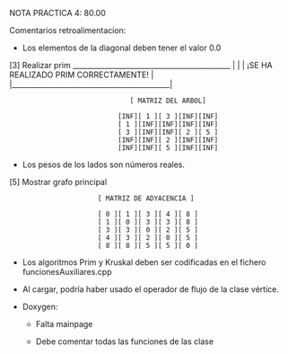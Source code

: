 NOTA PRACTICA 4: 80.00

Comentarios retroalimentacion:

+ Los elementos de la diagonal deben tener el valor 0.0

[3] Realizar prim
                          ____________________________________________
                         |                                            |
                         |   ¡SE HA REALIZADO PRIM CORRECTAMENTE!     |
                         |____________________________________________|

                                  [ MATRIZ DEL ARBOL]

                               [INF][ 1 ][ 3 ][INF][INF]
                               [ 1 ][INF][INF][INF][INF]
                               [ 3 ][INF][INF][ 2 ][ 5 ]
                               [INF][INF][ 2 ][INF][INF]
                               [INF][INF][ 5 ][INF][INF]


+ Los pesos de los lados son números reales.

[5] Mostrar grafo principal

                          [ MATRIZ DE ADYACENCIA ]

                          [ 0 ][ 1 ][ 3 ][ 4 ][ 8 ]
                          [ 1 ][ 0 ][ 3 ][ 3 ][ 8 ]
                          [ 3 ][ 3 ][ 0 ][ 2 ][ 5 ]
                          [ 4 ][ 3 ][ 2 ][ 0 ][ 5 ]
                          [ 8 ][ 8 ][ 5 ][ 5 ][ 0 ]

+ Los algoritmos Prim y Kruskal deben ser codificadas en el fichero funcionesAuxiliares.cpp

+ Al cargar, podría haber usado el operador de flujo de la clase vértice.


+ Doxygen:

  - Falta mainpage

   - Debe comentar todas las funciones de las clase
